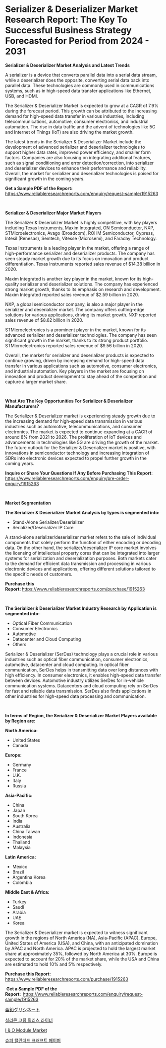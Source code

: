 <p><h1>Serializer & Deserializer Market Research Report: The Key To Successful Business Strategy Forecasted for Period from 2024 - 2031</h1></p><p><strong>Serializer & Deserializer Market Analysis and Latest Trends</strong></p>
<p><p>A serializer is a device that converts parallel data into a serial data stream, while a deserializer does the opposite, converting serial data back into parallel data. These technologies are commonly used in communications systems, such as in high-speed data transfer applications like Ethernet, USB, and HDMI.</p><p>The Serializer & Deserializer Market is expected to grow at a CAGR of 7.9% during the forecast period. This growth can be attributed to the increasing demand for high-speed data transfer in various industries, including telecommunications, automotive, consumer electronics, and industrial automation. The rise in data traffic and the advent of technologies like 5G and Internet of Things (IoT) are also driving the market growth.</p><p>The latest trends in the Serializer & Deserializer Market include the development of advanced serializer and deserializer technologies to support higher data rates, improved power efficiency, and smaller form factors. Companies are also focusing on integrating additional features, such as signal conditioning and error detection/correction, into serializer and deserializer devices to enhance their performance and reliability. Overall, the market for serializer and deserializer technologies is poised for significant growth in the coming years.</p></p>
<p><strong>Get a Sample PDF of the Report:&nbsp;</strong> <a href="https://www.reliableresearchreports.com/enquiry/request-sample/1915263">https://www.reliableresearchreports.com/enquiry/request-sample/1915263</a></p>
<p>&nbsp;</p>
<p><strong>Serializer & Deserializer Major Market Players</strong></p>
<p><p>The Serializer & Deserializer Market is highly competitive, with key players including Texas Instruments, Maxim Integrated, ON Semiconductor, NXP, STMicroelectronics, Avago (Broadcom), ROHM Semiconductor, Cypress, Intesil (Renesas), Semtech, Vitesse (Microsemi), and Faraday Technology.</p><p>Texas Instruments is a leading player in the market, offering a range of high-performance serializer and deserializer products. The company has seen steady market growth due to its focus on innovation and product differentiation. Texas Instruments reported sales revenue of $14.38 billion in 2020.</p><p>Maxim Integrated is another key player in the market, known for its high-quality serializer and deserializer solutions. The company has experienced strong market growth, thanks to its emphasis on research and development. Maxim Integrated reported sales revenue of $2.59 billion in 2020.</p><p>NXP, a global semiconductor company, is also a major player in the serializer and deserializer market. The company offers cutting-edge solutions for various applications, driving its market growth. NXP reported sales revenue of $8.62 billion in 2020.</p><p>STMicroelectronics is a prominent player in the market, known for its advanced serializer and deserializer technologies. The company has seen significant growth in the market, thanks to its strong product portfolio. STMicroelectronics reported sales revenue of $9.56 billion in 2020.</p><p>Overall, the market for serializer and deserializer products is expected to continue growing, driven by increasing demand for high-speed data transfer in various applications such as automotive, consumer electronics, and industrial automation. Key players in the market are focusing on innovation and product development to stay ahead of the competition and capture a larger market share.</p></p>
<p>&nbsp;</p>
<p><strong>What Are The Key Opportunities For Serializer & Deserializer Manufacturers?</strong></p>
<p><p>The Serializer & Deserializer market is experiencing steady growth due to the increasing demand for high-speed data transmission in various industries such as automotive, telecommunications, and consumer electronics. The market is expected to continue expanding at a CAGR of around 8% from 2021 to 2026. The proliferation of IoT devices and advancements in technologies like 5G are driving the growth of the market. The future outlook for the Serializer & Deserializer market is positive, with innovations in semiconductor technology and increasing integration of SDRs into electronic devices expected to propel further growth in the coming years.</p></p>
<p><strong>Inquire or Share Your Questions If Any Before Purchasing This Report:</strong> <a href="https://www.reliableresearchreports.com/enquiry/pre-order-enquiry/1915263">https://www.reliableresearchreports.com/enquiry/pre-order-enquiry/1915263</a></p>
<p>&nbsp;</p>
<p><strong>Market Segmentation</strong></p>
<p><strong>The Serializer & Deserializer Market Analysis by types is segmented into:</strong></p>
<p><ul><li>Stand-Alone Serializer/Deserializer</li><li>Serializer/Deserializer IP Core</li></ul></p>
<p><p>A stand-alone serializer/deserializer market refers to the sale of individual components that solely perform the function of either encoding or decoding data. On the other hand, the serializer/deserializer IP core market involves the licensing of intellectual property cores that can be integrated into larger systems for serialization and deserialization purposes. Both markets cater to the demand for efficient data transmission and processing in various electronic devices and applications, offering different solutions tailored to the specific needs of customers.</p></p>
<p><strong>Purchase this Report:&nbsp;</strong><a href="https://www.reliableresearchreports.com/purchase/1915263">https://www.reliableresearchreports.com/purchase/1915263</a></p>
<p>&nbsp;</p>
<p><strong>The Serializer & Deserializer Market Industry Research by Application is segmented into:</strong></p>
<p><ul><li>Optical Fiber Communication</li><li>Consumer Electronics</li><li>Automotive</li><li>Datacenter and Cloud Computing</li><li>Others</li></ul></p>
<p><p>Serializer & Deserializer (SerDes) technology plays a crucial role in various industries such as optical fiber communication, consumer electronics, automotive, datacenter and cloud computing. In optical fiber communication, SerDes helps in transmitting data over long distances with high efficiency. In consumer electronics, it enables high-speed data transfer between devices. Automotive industry utilizes SerDes for in-vehicle communication systems. Datacenters and cloud computing rely on SerDes for fast and reliable data transmission. SerDes also finds applications in other industries for high-speed data processing and communication.</p></p>
<p>&nbsp;</p>
<p><strong>In terms of Region, the Serializer & Deserializer Market Players available by Region are:</strong></p>
<p>
    <p> <strong> North America: </strong>
        <ul>
            <li>United States</li>
            <li>Canada</li>
        </ul>
        </p> 
    <p> <strong> Europe: </strong>
        <ul>
            <li>Germany</li>
            <li>France</li>
            <li>U.K.</li>
            <li>Italy</li>
            <li>Russia</li>
        </ul>
        </p> 
    <p> <strong> Asia-Pacific: </strong>
        <ul>
            <li>China</li>
            <li>Japan</li>
            <li>South Korea</li>
            <li>India</li>
            <li>Australia</li>
            <li>China Taiwan</li>
            <li>Indonesia</li>
            <li>Thailand</li>
            <li>Malaysia</li>
        </ul>
        </p> 
    <p> <strong> Latin America: </strong>
        <ul>
            <li>Mexico</li>
            <li>Brazil</li>
            <li>Argentina Korea</li>
            <li>Colombia</li>
        </ul>
        </p> 
    <p> <strong> Middle East & Africa: </strong>
        <ul>
            <li>Turkey</li>
            <li>Saudi</li>
            <li>Arabia</li>
            <li>UAE</li>
            <li>Korea</li>
        </ul>
    </p>
    </p>
<p><p>The Serializer & Deserializer market is expected to witness significant growth in the regions of North America (NA), Asia-Pacific (APAC), Europe, United States of America (USA), and China, with an anticipated domination by APAC and North America. APAC is projected to hold the largest market share at approximately 35%, followed by North America at 30%. Europe is expected to account for 20% of the market share, while the USA and China are estimated to hold 10% and 5% respectively.</p></p>
<p><strong>Purchase this Report: </strong><a href="https://www.reliableresearchreports.com/purchase/1915263">https://www.reliableresearchreports.com/purchase/1915263</a></p>
<p>&nbsp;<strong>Get a Sample PDF of the Report:&nbsp;&nbsp;</strong><a href="https://www.reliableresearchreports.com/enquiry/request-sample/1915263">https://www.reliableresearchreports.com/enquiry/request-sample/1915263</a></p>
<p><strong></strong></p>
<p><p><a href="https://medium.com/@shawnsmihv6/%E4%BA%9C%E9%89%9B%E3%82%B0%E3%83%AA%E3%82%B7%E3%83%8D%E3%83%BC%E3%83%88%E5%B8%82%E5%A0%B4-%E5%B8%82%E5%A0%B4cagr-%E5%B8%82%E5%A0%B4%E3%83%88%E3%83%AC%E3%83%B3%E3%83%89-%E5%8F%8A%E3%81%B3%E6%88%90%E9%95%B7%E6%88%A6%E7%95%A5%E3%81%AB%E9%96%A2%E3%81%99%E3%82%8B%E6%B4%9E%E5%AF%9F-17855807eb1c">亜鉛グリシネート</a></p><p><a href="https://github.com/Elenrrera7685/Market-Research-Report-List-1/blob/main/838527813053.md">실리콘 코팅 릴리스 라이너</a></p><p><a href="https://github.com/Whitneyboyettebo9kiw7yr13/Market-Research-Report-List-1/blob/main/i-o-module-market.md">I & O Module Market</a></p><p><a href="https://github.com/sammyUltyylrich9067856/Market-Research-Report-List-1/blob/main/941341213054.md">슈퍼 캘린더드 크래프트 페이퍼</a></p></p>